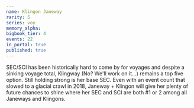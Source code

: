 ```yaml
---
name: Klingon Janeway
rarity: 5
series: voy
memory_alpha:
bigbook_tier: 4
events: 22
in_portal: true
published: true
---
```


SEC/SCI has been historically hard to come by for voyages and despite a sinking voyage total, Klingway (No? We'll work on it…) remains a top five option. Still holding strong is her base SEC. Even with an event count that slowed to a glacial crawl in 2018, Janeway + Klingon will give her plenty of future chances to shine where her SEC and SCI are both #1 or 2 among all Janeways and Klingons.
